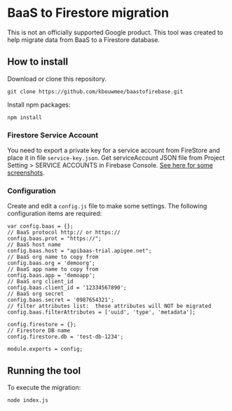 # BaaS to Firestore migration

This is not an officially supported Google product. This tool was created to help  migrate data from BaaS to a Firestore database.

## How to install
Download or clone this repository.
```
git clone https://github.com/kbouwmee/baastofirebase.git
```

Install npm packages:
```
npm install
```

### Firestore Service Account
You need to export a private key for a service account from FireStore and place it in file `service-key.json`. Get serviceAccount JSON file from Project Setting > SERVICE ACCOUNTS in Firebase Console. [See here for some screenshots](https://hackernoon.com/filling-cloud-firestore-with-data-3f67d26bd66e).

### Configuration
Create and edit a `config.js` file to make some settings. The following configuration items are required:
```
var config.baas = {};
// BaaS protocol http:// or https://
config.baas.prot = "https://";
// BaaS host name
config.baas.host = "apibaas-trial.apigee.net";
// BaaS org name to copy from
config.baas.org = 'demoorg';
// BaaS app name to copy from
config.baas.app = 'demoapp';
// BaaS org client_id
config.baas.client_id = '12334567890';
// BaaS org secret
config.baas.secret = '0987654321';
// filter attributes list:  these attributes will NOT be migrated
config.baas.filterAttributes = ['uuid', 'type', 'metadata'];

config.firestore = {};
// Firestore DB name
config.firestore.db = 'test-db-1234';

module.exports = config;
``` 

## Running the tool
To execute the migration:
```
node index.js
```



